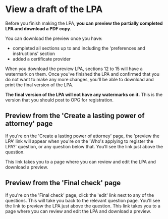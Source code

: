 # View a draft of the LPA

Before you finish making the LPA, **you can preview the partially completed LPA and download a PDF copy**.

You can download the preview once you have:

* completed all sections up to and including the 'preferences and instructions' section
* added a certificate provider

When you download the preview LPA, sections 12 to 15 will have a watermark on them. Once you've finished the LPA and confirmed that you do not want to make any more changes, you'll be able to download and print the final version of the LPA.

**The final version of the LPA will not have any watermarks on it.** This is the version that you should post to OPG for registration.

## Preview from the 'Create a lasting power of attorney' page

If you're on the 'Create a lasting power of attorney' page, the 'preview the LPA' link will appear when you're on the 'Who's applying to register the LPA?' question, or any question below that. You’ll see the link just above the question.

This link takes you to a page where you can review and edit the LPA and download a preview.

## Preview from the 'Final check' page

If you're on the 'Final check' page, click the 'edit' link next to any of the questions. This will take you back to the relevant question page. You'll see the link to preview the LPA just above the question. This link takes you to a page where you can review and edit the LPA and download a preview.

